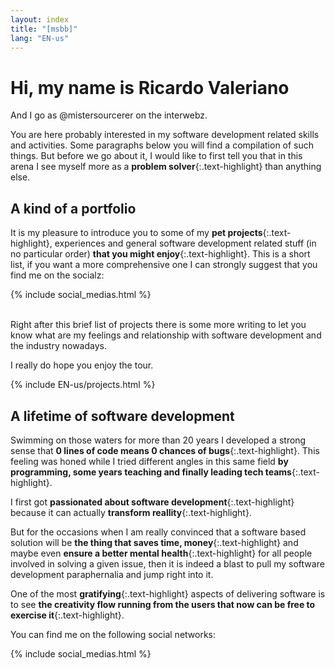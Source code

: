 ```yaml
---
layout: index
title: "[msbb]"
lang: "EN-us"
---
```


# Hi, my name is Ricardo Valeriano

And I go as @mistersourcerer on the interwebz.

You are here probably interested in
my software development related skills and activities.
Some paragraphs below you will find a compilation of such things.
But before we go about it,
I would like to first tell you that
in this arena I see myself more
as a **problem solver**{:.text-highlight}
than anything else.

## A kind of a portfolio

It is my pleasure to introduce you to
some of my **pet projects**{:.text-highlight}, experiences
and general software development related stuff
(in no particular order)
**that you might enjoy**{:.text-highlight}.
This is a short list,
if you want a more comprehensive one
I can strongly suggest that you find me on the socialz:

{% include social_medias.html %}

<br />
Right after this brief list of projects there is some more writing
to let you know what are my feelings and relationship
with software development and the industry nowadays.

I really do hope you enjoy the tour.

{% include EN-us/projects.html %}

## A lifetime of software development

Swimming on those waters for more than 20 years
I developed a strong sense
that **0 lines of code means 0 chances of bugs**{:.text-highlight}.
This feeling was honed while I tried
different angles in this same field
**by programming, some years teaching
and finally leading tech teams**{:.text-highlight}.

I first got **passionated about software development**{:.text-highlight}
because it can actually **transform reallity**{:.text-highlight}.

But for the occasions when I am
really convinced that a software based solution
will be **the thing that saves time, money**{:.text-highlight}
and maybe even **ensure a better mental health**{:.text-highlight}
for all people involved in solving a given issue,
then it is indeed a blast
to pull my software development paraphernalia
and jump right into it.

One of the most **gratifying**{:.text-highlight}
aspects of delivering software
is to see **the creativity flow running from
the users that now can be free to exercise it**{:.text-highlight}.

You can find me on the following social networks:

{% include social_medias.html %}

